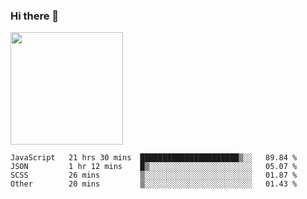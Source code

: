 ### Hi there 👋

<!--
**hwolf0610/hwolf0610** is a ✨ _special_ ✨ repository because its `README.md` (this file) appears on your GitHub profile.

Here are some ideas to get you started:

- 🔭 I’m currently working on ...
- 🌱 I’m currently learning ...
- 👯 I’m looking to collaborate on ...
- 🤔 I’m looking for help with ...
- 💬 Ask me about ...
- 📫 How to reach me: ...
- 😄 Pronouns: ...
- ⚡ Fun fact: ...
-->

<img height="180em" src="https://github-readme-stats.vercel.app/api?username=hwolf0610&show_icons=true&hide_border=true&&count_private=true&include_all_commits=true" />


<!--START_SECTION:waka-->

```text
JavaScript   21 hrs 30 mins  ██████████████████████▒░░   89.84 %
JSON         1 hr 12 mins    █▒░░░░░░░░░░░░░░░░░░░░░░░   05.07 %
SCSS         26 mins         ▒░░░░░░░░░░░░░░░░░░░░░░░░   01.87 %
Other        20 mins         ▒░░░░░░░░░░░░░░░░░░░░░░░░   01.43 %
```

<!--END_SECTION:waka-->
